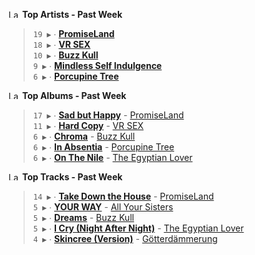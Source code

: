 <!--START_LASTFM_ARTISTS:{"period": "7day", "rows": 5}-->
<a href="https://last.fm" target="_blank"><img src="https://user-images.githubusercontent.com/17434202/215290617-e793598d-d7c9-428f-9975-156db1ba89cc.svg" alt="Last.fm Logo" width="18" height="13"/></a> **Top Artists - Past Week**

> `19 ▶️` ∙ **[PromiseLand](https://www.last.fm/music/PromiseLand)**<br/>
> `18 ▶️` ∙ **[VR SEX](https://www.last.fm/music/VR+SEX)**<br/>
> `10 ▶️` ∙ **[Buzz Kull](https://www.last.fm/music/Buzz+Kull)**<br/>
> `9 ▶️` ∙ **[Mindless Self Indulgence](https://www.last.fm/music/Mindless+Self+Indulgence)**<br/>
> `6 ▶️` ∙ **[Porcupine Tree](https://www.last.fm/music/Porcupine+Tree)**<br/>
<!--END_LASTFM_ARTISTS-->

<!--START_LASTFM_ALBUMS:{"period": "7day", "rows": 5}-->
<a href="https://last.fm" target="_blank"><img src="https://user-images.githubusercontent.com/17434202/215290617-e793598d-d7c9-428f-9975-156db1ba89cc.svg" alt="Last.fm Logo" width="18" height="13"/></a> **Top Albums - Past Week**

> `17 ▶️` ∙ **[Sad but Happy](https://www.last.fm/music/PromiseLand/Sad+but+Happy)** - [PromiseLand](https://www.last.fm/music/PromiseLand)<br/>
> `11 ▶️` ∙ **[Hard Copy](https://www.last.fm/music/VR+SEX/Hard+Copy)** - [VR SEX](https://www.last.fm/music/VR+SEX)<br/>
> `6 ▶️` ∙ **[Chroma](https://www.last.fm/music/Buzz+Kull/Chroma)** - [Buzz Kull](https://www.last.fm/music/Buzz+Kull)<br/>
> `6 ▶️` ∙ **[In Absentia](https://www.last.fm/music/Porcupine+Tree/In+Absentia)** - [Porcupine Tree](https://www.last.fm/music/Porcupine+Tree)<br/>
> `6 ▶️` ∙ **[On The Nile](https://www.last.fm/music/The+Egyptian+Lover/On+The+Nile)** - [The Egyptian Lover](https://www.last.fm/music/The+Egyptian+Lover)<br/>
<!--END_LASTFM_ALBUMS-->

<!--START_LASTFM_TRACKS:{"period": "7day", "rows": 5}-->
<a href="https://last.fm" target="_blank"><img src="https://user-images.githubusercontent.com/17434202/215290617-e793598d-d7c9-428f-9975-156db1ba89cc.svg" alt="Last.fm Logo" width="18" height="13"/></a> **Top Tracks - Past Week**

> `14 ▶️` ∙ **[Take Down the House](https://www.last.fm/music/PromiseLand/_/Take+Down+the+House)** - [PromiseLand](https://www.last.fm/music/PromiseLand)<br/>
> `5 ▶️` ∙ **[YOUR WAY](https://www.last.fm/music/All+Your+Sisters/_/YOUR+WAY)** - [All Your Sisters](https://www.last.fm/music/All+Your+Sisters)<br/>
> `5 ▶️` ∙ **[Dreams](https://www.last.fm/music/Buzz+Kull/_/Dreams)** - [Buzz Kull](https://www.last.fm/music/Buzz+Kull)<br/>
> `5 ▶️` ∙ **[I Cry (Night After Night)](https://www.last.fm/music/The+Egyptian+Lover/_/I+Cry+(Night+After+Night))** - [The Egyptian Lover](https://www.last.fm/music/The+Egyptian+Lover)<br/>
> `4 ▶️` ∙ **[Skincree (Version)](https://www.last.fm/music/G%C3%B6tterd%C3%A4mmerung/_/Skincree+(Version))** - [Götterdämmerung](https://www.last.fm/music/G%C3%B6tterd%C3%A4mmerung)<br/>
<!--END_LASTFM_TRACKS-->